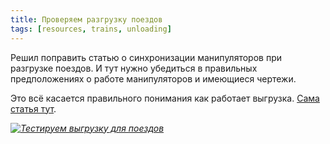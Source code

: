 ```yaml
---
title: Проверяем разгрузку поездов
tags: [resources, trains, unloading]
---
```


Решил поправить статью о синхронизации манипуляторов при разгрузке поездов. И тут нужно убедиться в правильных предположениях о работе манипуляторов и имеющиеся чертежи.

<!-- truncate -->

Это всё касается правильного понимания как работает выгрузка. [Сама статья тут](/LoadingAndUnloadingTrains/SyncUnloading/).

[*![Тестируем выгрузку для поездов](http://img.youtube.com/vi/tvv_Oarf9n0/0.jpg)*](https://youtube.com/shorts/tvv_Oarf9n0)
